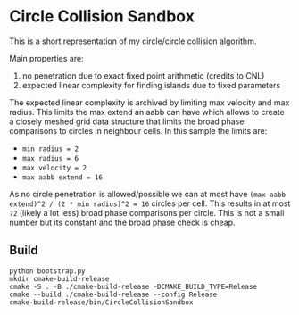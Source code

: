 Circle Collision Sandbox
========================

This is a short representation of my circle/circle collision algorithm.

Main properties are:

1. no penetration due to exact fixed point arithmetic (credits to CNL)
2. expected linear complexity for finding islands due to fixed parameters

The expected linear complexity is archived by limiting max velocity and max radius.
This limits the max extend an aabb can have which allows to create a closely meshed grid data structure that limits the
broad phase comparisons to circles in neighbour cells.
In this sample the limits are:

- `min radius = 2`
- `max radius = 6`
- `max velocity = 2`
- `max aabb extend = 16`

As no circle penetration is allowed/possible we can at most have `(max aabb extend)^2 / (2 * min radius)^2 = 16` circles
per cell.
This results in at most `72` (likely a lot less) broad phase comparisons per circle. This is not a small number but its
constant and the broad phase check is cheap.

Build
-----

```shell
python bootstrap.py
mkdir cmake-build-release
cmake -S . -B ./cmake-build-release -DCMAKE_BUILD_TYPE=Release
cmake --build ./cmake-build-release --config Release
cmake-build-release/bin/CircleCollisionSandbox
```
